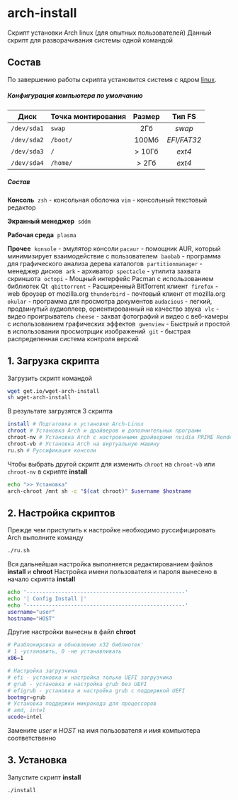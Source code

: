 # arch-install
Скрипт установки Arch linux (для опытных пользователей)
Данный скрипт для разворачивания системы одной командой

## Состав
По завершению работы скрипта установится системя с ядром [linux](https://wiki.archlinux.org/index.php/Kernel_(%D0%A0%D1%83%D1%81%D1%81%D0%BA%D0%B8%D0%B9)).

##### Конфигурация компьютера по умолчанию
| Диск | Точка монтирования | Размер | Тип FS |
| - | - | :-: | :-: |
| `/dev/sda1` | `swap` | 2Гб | *swap* |
| `/dev/sda2` | `/boot/` | 100Мб | *EFI/FAT32* |
| `/dev/sda3` | `/` | > 10Гб | *ext4* |
| `/dev/sda4` | `/home/` | > 2Гб | *ext4* |

##### Состав

**Консоль**
​	`zsh` - консольная оболочка
​	`vim` - консольный текстовый редактор

**Экранный менеджер**
​	`sddm`

**Рабочая среда**
​	`plasma`

**Прочее**
​	`konsole` - эмулятор консоли
​	`pacaur` - помощник AUR, который минимизирует взаимодействие с пользователем
​	`baobab` - программа для графического анализа дерева каталогов
​	`partitionmanager` - менеджер дисков
​	`ark` - архиватор
​	`spectacle` - утилита захвата скриншота
​	`octopi` - Мощный интерфейс Pacman с использованием библиотек Qt
​	`qbittorrent` - Расширенный BitTorrent клиент
​	`firefox` - web броузер от mozilla.org
​	`thunderbird` - почтовый клиент от mozilla.org
​	`okular` - программа для просмотра документов
​	`audacious` - легкий, продвинутый аудиоплеер, ориентированный на качество звука
​	`vlc` - видео проигрыватель
​	`cheese` - захват фотографий и видео с веб-камеры с использованием графических эффектов
​	`gwenview` - Быстрый и простой в использовании просмотрщик изображений
​	`git` - быстрая распределенная система контроля версий

## 1. Загрузка скрипта
Загрузить скрипт командой
```bash
wget get.io/wget-arch-install
sh wget-arch-install
```
В результате загрузятся 3 скрипта
```bash
install # Подгатовка к установке Arch-Linux
chroot # Установка Arch и драйверов и дополнительных программ
chroot-nv # Установка Arch с настроенными драйверами nvidia PRIME Render Offload
chroot-vb # Установка Arch на виртуальную машину
ru.sh # Руссификация консоли
```
Чтобы выбрать другой скрипт для изменить `chroot` на `chroot-vb` или `chroot-nv` в скрипте **install**
```bash
echo ">> Установка"
arch-chroot /mnt sh -c "$(cat chroot)" $username $hostname
```
## 2. Настройка скриптов
Прежде чем приступить к настройке необходимо руссифицировать Arch выполните команду
```bash
./ru.sh
```
Вся дальнейшая настройка выполняется редактированием файлов **install** и **chroot**
Настройка имени пользователя и пароля вынесено в начало скрипта **install**
```bash
echo '--------------------------------------------------'
echo '| Config Install |'
echo '--------------------------------------------------'
username="user"
hostname="HOST"
```
Другие настройки вынесны в файл **chroot**
```bash
# Разблокировка и обновление x32 библиотек'
# 1 -установить, 0 -не устанавливать
x86=1

# Наcтройка загрузчика
# efi - установка и настройка только UEFI загрузчика
# grub - установка и настройка grub без UEFI
# efigrub - установка и настройка grub с поддержкой UEFI
bootmgr=grub
# Установка поддержки микрокода для процессоров
# amd, intel
ucode=intel
```
Замените *user* и *HOST* на имя пользователя и имя компьютера соответственно

## 3. Установка
Запустите скрипт **install**
```bash
./install
```
